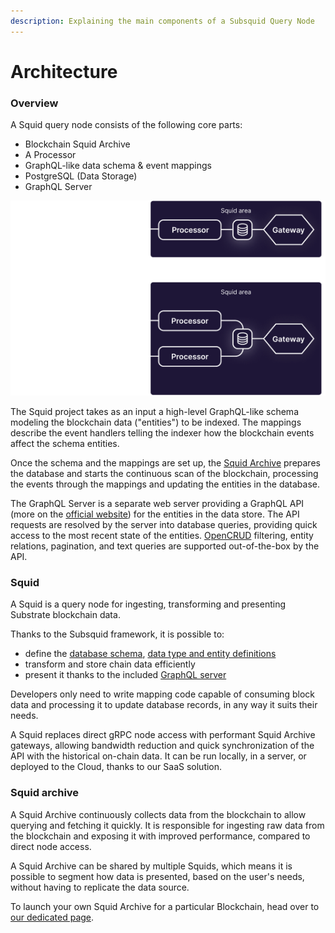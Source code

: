 ```yaml
---
description: Explaining the main components of a Subsquid Query Node
---
```


# Architecture

### Overview

A Squid query node consists of the following core parts:

* Blockchain Squid Archive
* A Processor
* GraphQL-like data schema & event mappings
* PostgreSQL (Data Storage)
* GraphQL Server

![Squid and Squid Archive are the main components](<../.gitbook/assets/Squid Architecture diagram.png>)

The Squid project takes as an input a high-level GraphQL-like schema modeling the blockchain data ("entities") to be indexed. The mappings describe the event handlers telling the indexer how the blockchain events affect the schema entities.

Once the schema and the mappings are set up, the [Squid Archive](architecture.md#squid-archive) prepares the database and starts the continuous scan of the blockchain, processing the events through the mappings and updating the entities in the database.

The GraphQL Server is a separate web server providing a GraphQL API (more on the [official website](https://graphql.org)) for the entities in the data store. The API requests are resolved by the server into database queries, providing quick access to the most recent state of the entities. [OpenCRUD](https://www.opencrud.org) filtering, entity relations, pagination, and text queries are supported out-of-the-box by the API.

### Squid

A Squid is a query node for ingesting, transforming and presenting Substrate blockchain data.

Thanks to the Subsquid framework, it is possible to:

* define the [database schema](../recipes/how-to-define-a-database-schema.md), [data type and entity definitions](../tutorial/generate-typescript-definitions.md)
* transform and store chain data efficiently
* present it thanks to the included [GraphQL server](graphql-server.md)

Developers only need to write mapping code capable of consuming block data and processing it to update database records, in any way it suits their needs.

A Squid replaces direct gRPC node access with performant Squid Archive gateways, allowing bandwidth reduction and quick synchronization of the API with the historical on-chain data. It can be run locally, in a server, or deployed to the Cloud, thanks to our SaaS solution.

### Squid archive

A Squid Archive continuously collects data from the blockchain to allow querying and fetching it quickly. It is responsible for ingesting raw data from the blockchain and exposing it with improved performance, compared to direct node access.

A Squid Archive can be shared by multiple Squids, which means it is possible to segment how data is presented, based on the user's needs, without having to replicate the data source.

To launch your own Squid Archive for a particular Blockchain, head over to [our dedicated page](../recipes/how-to-launch-a-squid-archive.md).
